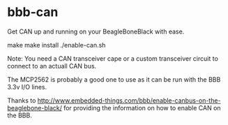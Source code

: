 bbb-can
=======
Get CAN up and running on your BeagleBoneBlack with ease.

make
make install
./enable-can.sh

Note:
You need a CAN transceiver cape or a custom transceiver circuit to connect to an
actuall CAN bus.

The MCP2562 is probably a good one to use as it can be run with the BBB 3.3v I/O lines.

Thanks to http://www.embedded-things.com/bbb/enable-canbus-on-the-beaglebone-black/ 
for providing the information on how to enable CAN on the BBB.
